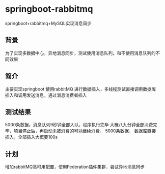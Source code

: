 # springboot-rabbitmq
springboot+rabbitmq+MySQL实现消息同步

## 背景
为了实现多数据中心，异地消息同步，测试使用消息队列，和不使用消息队列的不同效果
## 简介
主要实现springboot 使用rabbitMQ 进行数据插入，多线程测试直接调用数据库插入和调用发送消息，通过消息消费者插入

## 测试结果
5000条数据，消息队列9秒钟全部入队，程序执行完毕   大概八九分钟全部消费完毕，项目停止后，再启动未被消费的可以继续消费，
5000条数据， 数据库直接插入，全部插入大概要100s

## 计划
增加rabbitMQ高可用配置，使用Federation插件集群，尝试异地消息同步




